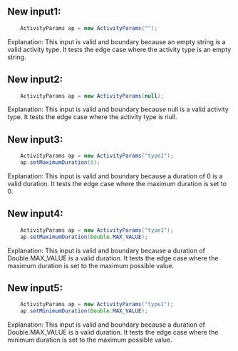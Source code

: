 ## New input1:
```java
    ActivityParams ap = new ActivityParams("");
```
Explanation: This input is valid and boundary because an empty string is a valid activity type. It tests the edge case where the activity type is an empty string.

## New input2:
```java
    ActivityParams ap = new ActivityParams(null);
```
Explanation: This input is valid and boundary because null is a valid activity type. It tests the edge case where the activity type is null.

## New input3:
```java
    ActivityParams ap = new ActivityParams("type1");
    ap.setMaximumDuration(0);
```
Explanation: This input is valid and boundary because a duration of 0 is a valid duration. It tests the edge case where the maximum duration is set to 0.

## New input4:
```java
    ActivityParams ap = new ActivityParams("type1");
    ap.setMaximumDuration(Double.MAX_VALUE);
```
Explanation: This input is valid and boundary because a duration of Double.MAX_VALUE is a valid duration. It tests the edge case where the maximum duration is set to the maximum possible value.

## New input5:
```java
    ActivityParams ap = new ActivityParams("type1");
    ap.setMinimumDuration(Double.MAX_VALUE);
```
Explanation: This input is valid and boundary because a duration of Double.MAX_VALUE is a valid duration. It tests the edge case where the minimum duration is set to the maximum possible value.
